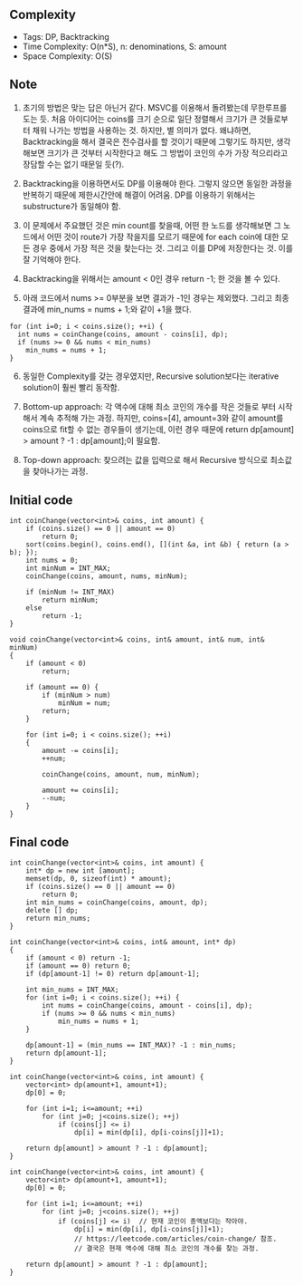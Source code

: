 ## Complexity
* Tags: DP, Backtracking
* Time Complexity: O(n*S), n: denominations, S: amount
* Space Complexity: O(S)

## Note
1. 초기의 방법은 맞는 답은 아닌거 같다. MSVC를 이용해서 돌려봤는데 무한루프를 도는 듯. 처음 아이디어는 coins를 크기 순으로 일단 정렬해서 크기가 큰 것들로부터 채워 나가는 방법을 사용하는 것. 하지만, 별 의미가 없다. 왜냐하면, Backtracking을 해서 결국은 전수검사를 할 것이기 때문에 그렇기도 하지만, 생각해보면 크기가 큰 것부터 시작한다고 해도 그 방법이 코인의 수가 가장 적으리라고 장담할 수는 없기 때문일 듯(?).

2. Backtracking을 이용하면서도 DP를 이용해야 한다. 그렇지 않으면 동일한 과정을 반복하기 때문에 제한시간안에 해결이 어려움. DP를 이용하기 위해서는 substructure가 동일해야 함.

3. 이 문제에서 주요했던 것은 min count를 찾을때, 어떤 한 노드를 생각해보면 그 노드에서 어떤 것이 route가 가장 작을지를 모르기 때문에 for each coin에 대한 모든 경우 중에서 가장 적은 것을 찾는다는 것. 그리고 이를 DP에 저장한다는 것. 이를 잘 기억해야 한다.

4. Backtracking을 위해서는 amount < 0인 경우 return -1; 한 것을 볼 수 있다.

5. 아래 코드에서 nums >= 0부분을 보면 결과가 -1인 경우는 제외했다. 그리고 최종결과에 min_nums = nums + 1;와 같이 +1을 했다.

```
for (int i=0; i < coins.size(); ++i) {
  int nums = coinChange(coins, amount - coins[i], dp);
  if (nums >= 0 && nums < min_nums)
    min_nums = nums + 1;
}
```

6. 동일한 Complexity를 갖는 경우였지만, Recursive solution보다는 iterative solution이 훨씬 빨리 동작함.

7. Bottom-up approach: 각 액수에 대해 최소 코인의 개수를 작은 것들로 부터 시작해서 계속 추적해 가는 과정. 하지만, coins=[4], amount=3와 같이 amount를 coins으로 fit할 수 없는 경우들이 생기는데, 이런 경우 때문에 return dp[amount] > amount ? -1 : dp[amount];이 필요함.

8. Top-down approach: 찾으려는 값을 입력으로 해서 Recursive 방식으로 최소값을 찾아나가는 과정.

## Initial code
```
int coinChange(vector<int>& coins, int amount) {
	if (coins.size() == 0 || amount == 0)
		return 0;
	sort(coins.begin(), coins.end(), [](int &a, int &b) { return (a > b); });
	int nums = 0;
	int minNum = INT_MAX;
	coinChange(coins, amount, nums, minNum);

	if (minNum != INT_MAX)
		return minNum;
	else
		return -1;
}

void coinChange(vector<int>& coins, int& amount, int& num, int& minNum)
{
	if (amount < 0)
		return;

	if (amount == 0) {
		if (minNum > num)
			minNum = num;
		return;
	}

	for (int i=0; i < coins.size(); ++i)
	{
		amount -= coins[i];
		++num;

		coinChange(coins, amount, num, minNum);

		amount += coins[i];
		--num;
	}
}
```

## Final code
```
int coinChange(vector<int>& coins, int amount) {        
	int* dp = new int [amount];
	memset(dp, 0, sizeof(int) * amount);
	if (coins.size() == 0 || amount == 0)
		return 0;
	int min_nums = coinChange(coins, amount, dp);
	delete [] dp;
	return min_nums;        
}

int coinChange(vector<int>& coins, int& amount, int* dp)
{
	if (amount < 0) return -1;
	if (amount == 0) return 0;        
	if (dp[amount-1] != 0) return dp[amount-1];

	int min_nums = INT_MAX;
	for (int i=0; i < coins.size(); ++i) {
		int nums = coinChange(coins, amount - coins[i], dp);
		if (nums >= 0 && nums < min_nums)
			min_nums = nums + 1;
	}

	dp[amount-1] = (min_nums == INT_MAX)? -1 : min_nums;
	return dp[amount-1];
}
```

```
int coinChange(vector<int>& coins, int amount) {        
	vector<int> dp(amount+1, amount+1);
	dp[0] = 0;

	for (int i=1; i<=amount; ++i)
		for (int j=0; j<coins.size(); ++j)
			if (coins[j] <= i)   
				dp[i] = min(dp[i], dp[i-coins[j]]+1);

	return dp[amount] > amount ? -1 : dp[amount];
}
```
```
int coinChange(vector<int>& coins, int amount) {        
    vector<int> dp(amount+1, amount+1);
    dp[0] = 0;

    for (int i=1; i<=amount; ++i)
        for (int j=0; j<coins.size(); ++j)
            if (coins[j] <= i)  // 현재 코인이 총액보다는 작아야.
                dp[i] = min(dp[i], dp[i-coins[j]]+1);
                // https://leetcode.com/articles/coin-change/ 참조.
                // 결국은 현재 액수에 대해 최소 코인의 개수를 찾는 과정.

    return dp[amount] > amount ? -1 : dp[amount];        
}
```
